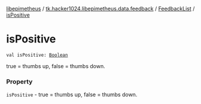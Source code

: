 [libepimetheus](../../index.md) / [tk.hacker1024.libepimetheus.data.feedback](../index.md) / [FeedbackList](index.md) / [isPositive](./is-positive.md)

# isPositive

`val isPositive: `[`Boolean`](https://kotlinlang.org/api/latest/jvm/stdlib/kotlin/-boolean/index.html)

true = thumbs up, false = thumbs down.

### Property

`isPositive` - true = thumbs up, false = thumbs down.
